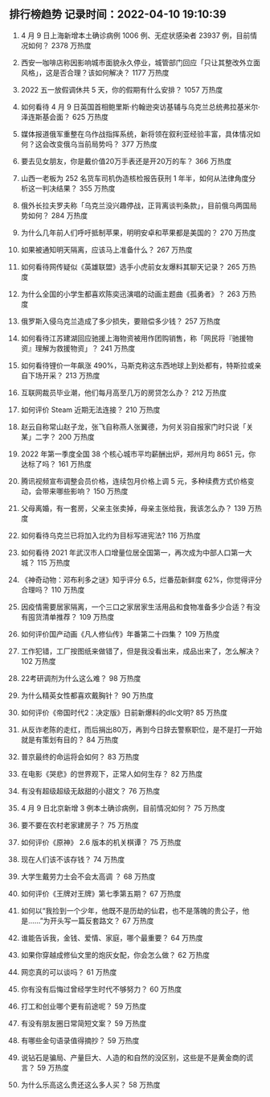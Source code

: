 
## 排行榜趋势 记录时间：2022-04-10 19:10:39
  
  1. 4 月 9 日上海新增本土确诊病例 1006 例、无症状感染者 23937 例，目前情况如何？ 2378 万热度
    
  2. 西安一咖啡店称因影响城市面貌永久停业，城管部门回应「只让其整改外立面风格」，这是否合理？该如何解决？ 1177 万热度
    
  3. 2022 五一放假调休共 5 天，你的假期有什么安排？ 1057 万热度
    
  4. 如何看待 4 月 9 日英国首相鲍里斯·约翰逊突访基辅与乌克兰总统弗拉基米尔·泽连斯基会面？ 625 万热度
    
  5. 媒体报道俄军重整在乌作战指挥系统，新将领在叙利亚经验丰富，具体情况如何？这会改变俄乌当前局势吗？ 377 万热度
    
  6. 要去见女朋友，你是戴价值20万手表还是开20万的车？ 366 万热度
    
  7. 山西一老板为 252 名货车司机伪造核检报告获刑 1 年半，如何从法律角度分析这一判决结果？ 355 万热度
    
  8. 俄外长拉夫罗夫称「乌克兰没兴趣停战，正背离谈判条款」，目前俄乌两国局势如何？ 284 万热度
    
  9. 为什么几年前人们呼吁抵制苹果，明明安卓和苹果都是美国的？ 270 万热度
    
  10. 如果被通知明天隔离，应该马上准备什么？ 267 万热度
    
  11. 如何看待网传疑似《英雄联盟》选手小虎前女友爆料其聊天记录？ 265 万热度
    
  12. 为什么全国的小学生都喜欢陈奕迅演唱的动画主题曲《孤勇者》？ 263 万热度
    
  13. 俄罗斯入侵乌克兰造成了多少损失，要赔偿多少钱？ 257 万热度
    
  14. 如何看待江苏建湖回应驰援上海物资被用作团购销售，称「网民将『驰援物资』理解为救援物资」？ 241 万热度
    
  15. 如何看待锂价一年飙涨 490%，马斯克称这东西地球上到处都有，特斯拉或亲自下场开采？ 213 万热度
    
  16. 互联网裁员毕业潮，他们每月高至几万的房贷怎么办？ 212 万热度
    
  17. 如何评价 Steam 近期无法连接？ 210 万热度
    
  18. 赵云自称常山赵子龙，张飞自称燕人张翼德，为何关羽自报家门时只说「关某」二字？ 200 万热度
    
  19. 2022 年第一季度全国 38 个核心城市平均薪酬出炉，郑州月均 8651 元，你达标了吗？ 161 万热度
    
  20. 腾讯视频宣布调整会员价格，连续包月价格上调 5 元，多种续费方式价格变动，会带来哪些影响？ 150 万热度
    
  21. 父母离婚，有一套房，父亲主张卖掉，母亲主张给我，我该怎么办？ 139 万热度
    
  22. 如何看待乌克兰已将加入北约为目标写进宪法? 116 万热度
    
  23. 如何看待 2021 年武汉市人口增量位居全国第一，再次成为中部人口第一大城？ 115 万热度
    
  24. 《神奇动物：邓布利多之谜》知乎评分 6.5，烂番茄新鲜度 62%，你觉得评分合理吗？ 110 万热度
    
  25. 因疫情需要居家隔离，一个三口之家居家生活用品和食物准备多少合适？有没有囤货清单推荐？ 109 万热度
    
  26. 如何评价国产动画《凡人修仙传》年番第二十四集？ 109 万热度
    
  27. 工作犯错，工厂按图纸来做错了，但是我没看出来，成品出来了，怎么解决？ 102 万热度
    
  28. 22考研调剂为什么这么难？ 98 万热度
    
  29. 为什么精英女性都喜欢戴胸针？ 90 万热度
    
  30. 如何评价《帝国时代2：决定版》日前新爆料的dlc文明? 85 万热度
    
  31. 从反诈老陈的走红，而后捐出80万，再到今日辞去警察职位，是不是打一开始就是有策划有目的？ 84 万热度
    
  32. 普京最终的命运将会如何？ 83 万热度
    
  33. 在电影《哭悲》的世界观下，正常人如何生存？ 82 万热度
    
  34. 有没有超级超级无敌甜的小甜文？ 76 万热度
    
  35. 4 月 9 日北京新增 3 例本土确诊病例，目前情况如何？ 75 万热度
    
  36. 要不要在农村老家建房子？ 75 万热度
    
  37. 如何评价《原神》 2.6 版本的机关棋谭？ 75 万热度
    
  38. 现在人们该不该存钱？ 74 万热度
    
  39. 大学生戴劳力士会不会太高调 ？ 68 万热度
    
  40. 如何评价《王牌对王牌》第七季第五期？ 67 万热度
    
  41. 如何以“我捡到一个少年，他既不是历劫的仙君，也不是落魄的贵公子，他是……”为开头写一篇反套路文？ 67 万热度
    
  42. 谁能告诉我，金钱、爱情、家庭，哪个最重要？ 64 万热度
    
  43. 如果你穿越成修仙文里的炮灰女配，你会怎么做？ 62 万热度
    
  44. 网恋真的可以谈吗？ 61 万热度
    
  45. 你有没有后悔过曾经学生时代不够努力？ 60 万热度
    
  46. 打工和创业哪个更有前途呢？ 59 万热度
    
  47. 有没有朋友圈日常简短文案？ 59 万热度
    
  48. 有哪些金句语录值得摘抄？ 59 万热度
    
  49. 说钻石是骗局、产量巨大、人造的和自然的没区别，这些是不是黄金商的谎言？ 59 万热度
    
  50. 为什么乐高这么贵还这么多人买？ 58 万热度
    